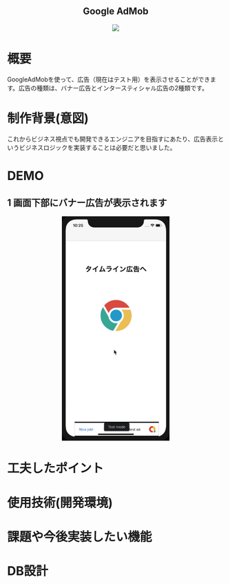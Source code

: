 <h2 align="center">Google AdMob</h2>

<p align="center">
  <img src="https://i.gyazo.com/8797ee265b812bab2251d79c334bccfc.png" width="250px;"/>
</p>

# 概要
GoogleAdMobを使って、広告（現在はテスト用）を表示させることができます。広告の種類は、バナー広告とインタースティシャル広告の2種類です。

# 制作背景(意図)
これからビジネス視点でも開発できるエンジニアを目指すにあたり、広告表示というビジネスロジックを実装することは必要だと思いました。
 
# DEMO
## 1 画面下部にバナー広告が表示されます
<p align="center">
  <img src="fcc30ec8eb3bf49bae17ff8a9c1018dd.gif" width="250px;"/>
</p>

# 工夫したポイント
# 使用技術(開発環境)
# 課題や今後実装したい機能
# DB設計
